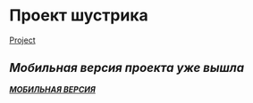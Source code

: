 # Проект шустрика 
[Project](https://sereoja20.github.io/SprintX-2.0/April%2012th/index.html)
## ***Мобильная версия проекта уже вышла***
[***МОБИЛЬНАЯ ВЕРСИЯ***](https://sereoja20.github.io/SprintX-2.0/April%2012th/index%20test.html)


